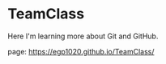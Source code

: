 # TeamClass
Here I'm learning more about Git and GitHub.

page: https://egp1020.github.io/TeamClass/
